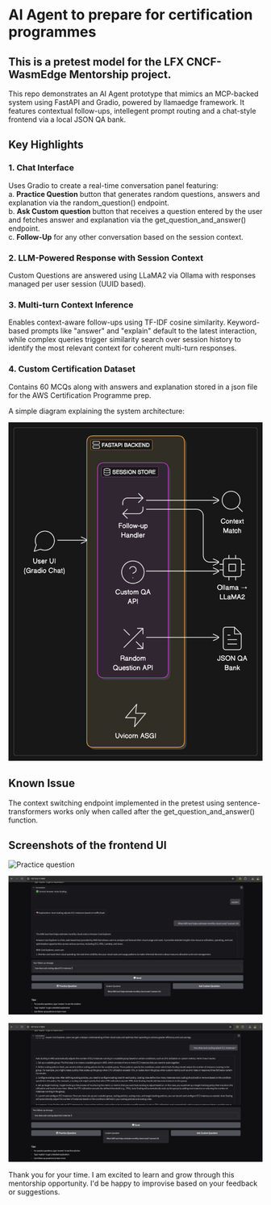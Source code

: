 # AI Agent to prepare for certification programmes  

## This is a pretest model for the LFX CNCF-WasmEdge Mentorship project. 

This repo demonstrates an AI Agent prototype that mimics an MCP-backed system using FastAPI and Gradio, powered by llamaedge framework. It features contextual follow-ups, intellegent prompt routing and a chat-style frontend via a local JSON QA bank.

## Key Highlights

### 1. Chat Interface  
Uses Gradio to create a real-time conversation panel featuring:  
a. **Practice Question** button that generates random questions, answers and explanation via the random_question() endpoint.  
b. **Ask Custom question** button that receives a question entered by the user and fetches answer and explanation via the get_question_and_answer() endpoint.  
c. **Follow-Up** for any other conversation based on the session context. 

### 2. LLM-Powered Response with Session Context  
Custom Questions are answered using LLaMA2 via Ollama with responses managed per user session (UUID based).

### 3. Multi-turn Context Inference  

Enables context-aware follow-ups using TF-IDF cosine similarity. Keyword-based prompts like "answer" and "explain" default to the latest interaction, while complex queries trigger similarity search over session history to identify the most relevant context for coherent multi-turn responses.

### 4. Custom Certification Dataset 

Contains 60 MCQs along with answers and explanation stored in a json file for the AWS Certification Programme prep.  


A simple diagram explaining the system architecture:  

![system architecture](image.png)


## Known Issue  
The context switching endpoint implemented in the pretest using sentence-transformers works only when called after the get_question_and_answer() function. 

## Screenshots of the frontend UI

![Practice question](A8A6FC5D-6D8C-47C0-BD0F-D29C91C3C8D3_1_201_a.jpeg)  

![alt text](B36F1027-4F69-48C9-A979-8B4C2537FD82_1_201_a-1.jpeg)  

![alt text](8D94CC6F-C851-42C4-8D38-6576B0376361_1_201_a.jpeg)

Thank you for your time. I am excited to learn and grow through this mentorship opportunity. I'd be happy to improvise based on your feedback or suggestions. 